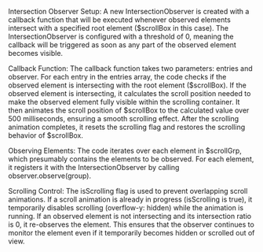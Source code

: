 Intersection Observer Setup:
A new IntersectionObserver is created with a callback function that will be executed whenever observed elements intersect with a specified root element ($scrollBox in this case).
The IntersectionObserver is configured with a threshold of 0, meaning the callback will be triggered as soon as any part of the observed element becomes visible.

Callback Function:
The callback function takes two parameters: entries and observer.
For each entry in the entries array, the code checks if the observed element is intersecting with the root element ($scrollBox).
If the observed element is intersecting, it calculates the scroll position needed to make the observed element fully visible within the scrolling container.
It then animates the scroll position of $scrollBox to the calculated value over 500 milliseconds, ensuring a smooth scrolling effect.
After the scrolling animation completes, it resets the scrolling flag and restores the scrolling behavior of $scrollBox.

Observing Elements:
The code iterates over each element in $scrollGrp, which presumably contains the elements to be observed.
For each element, it registers it with the IntersectionObserver by calling observer.observe(group).

Scrolling Control:
The isScrolling flag is used to prevent overlapping scroll animations. If a scroll animation is already in progress (isScrolling is true), it temporarily disables scrolling (overflow-y: hidden) while the animation is running.
If an observed element is not intersecting and its intersection ratio is 0, it re-observes the element. This ensures that the observer continues to monitor the element even if it temporarily becomes hidden or scrolled out of view.
